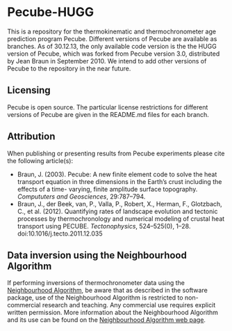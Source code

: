 Pecube-HUGG
===========

This is a repository for the thermokinematic and thermochronometer age prediction program Pecube. Different versions of Pecube are available as branches. As of 30.12.13, the only available code version is the the HUGG version of Pecube, which was forked from Pecube version 3.0, distributed by Jean Braun in September 2010. We intend to add other versions of Pecube to the repository in the near future.

Licensing
---------

Pecube is open source. The particular license restrictions for different versions of Pecube are given in the README.md files for each branch.

Attribution
-----------

When publishing or presenting results from Pecube experiments please cite the following article(s):

* Braun, J. (2003). Pecube: A new finite element code to solve the heat transport equation in three dimensions in the Earth’s crust including the effects of a time- varying, finite amplitude surface topography. _Compututers and Geosciences_, 29:787–794.
* Braun, J., der Beek, van, P., Valla, P., Robert, X., Herman, F., Glotzbach, C., et al. (2012). Quantifying rates of landscape evolution and tectonic processes by thermochronology and numerical modeling of crustal heat transport using PECUBE. _Tectonophysics_, 524–525(0), 1–28. doi:10.1016/j.tecto.2011.12.035

Data inversion using the Neighbourhood Algorithm
------------------------------------------------

If performing inversions of thermochronometer data using the [Neighbourhood Algorithm](http://rses.anu.edu.au/~malcolm/na/), be aware that as described in the software package, use of the Neighbourhood Algorithm is restricted to non-commercial research and teaching. Any commercial use requires explicit written permission. More information about the Neighbourhood Algorithm and its use can be found on the [Neighbourhood Algorithm web page](http://rses.anu.edu.au/~malcolm/na/).
